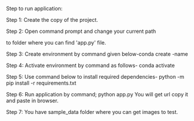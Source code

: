 Step to run application:

Step 1:	Create the copy of the project.

Step 2: Open command prompt and change your current path 

to folder where you can find 'app.py' file.

Step 3: Create environment by command given below-conda create -name <environment name>

Step 4: Activate environment by command as follows-
conda activate <environment name>

Step 5: Use command below to install required dependencies-
python -m pip install -r requirements.txt

  Step 6: Run application by command;
python app.py
You will get url copy it and paste in browser.

  Step 7: You have sample_data folder where you can get images to test.

